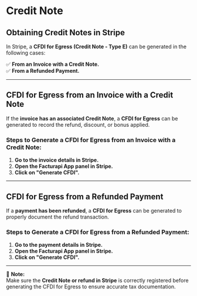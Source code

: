 # Credit Note
## Obtaining Credit Notes in Stripe

In Stripe, a **CFDI for Egress (Credit Note - Type E)** can be generated in the following cases:

✅ **From an Invoice with a Credit Note.**  
✅ **From a Refunded Payment.**  

---

## **CFDI for Egress from an Invoice with a Credit Note**  
If the **invoice has an associated Credit Note**, a **CFDI for Egress** can be generated to record the refund, discount, or bonus applied.

### **Steps to Generate a CFDI for Egress from an Invoice with a Credit Note:**  
1. **Go to the invoice details in Stripe.**  
2. **Open the Facturapi App panel in Stripe.**  
3. **Click on "Generate CFDI".**  

---

## **CFDI for Egress from a Refunded Payment**  
If a **payment has been refunded**, a **CFDI for Egress** can be generated to properly document the refund transaction.

### **Steps to Generate a CFDI for Egress from a Refunded Payment:**  
1. **Go to the payment details in Stripe.**  
2. **Open the Facturapi App panel in Stripe.**  
3. **Click on "Generate CFDI".**  

---

📌 **Note:**  
Make sure the **Credit Note or refund in Stripe** is correctly registered before generating the CFDI for Egress to ensure accurate tax documentation.